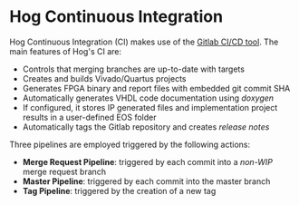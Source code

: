 # Hog Continuous Integration

Hog Continuous Integration (CI) makes use of the [Gitlab CI/CD tool](https://docs.gitlab.com/ee/ci/). The main features of Hog's CI are:

- Controls that merging branches are up-to-date with targets
- Creates and builds Vivado/Quartus projects
- Generates FPGA binary and report files with embedded git commit SHA
- Automatically generates VHDL code documentation using _doxygen_
- If configured, it stores IP generated files and implementation project results in a user-defined EOS folder
- Automatically tags the Gitlab repository and creates _release notes_

Three pipelines are employed triggered by the following actions:

- **Merge Request Pipeline**: triggered by each commit into a _non-WIP_ merge request branch
- **Master Pipeline**: triggered by each commit into the master branch
- **Tag Pipeline**: triggered by the creation of a new tag
